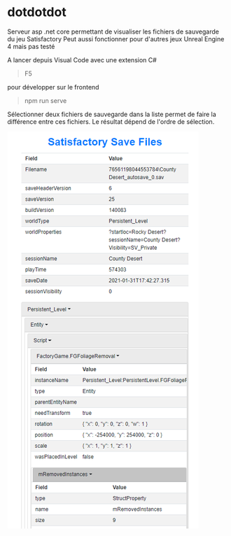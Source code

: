 # dotdotdot
Serveur asp .net core permettant de visualiser les fichiers de sauvegarde du jeu Satisfactory
Peut aussi fonctionner pour d'autres jeux Unreal Engine 4 mais pas testé

A lancer depuis Visual Code avec une extension C#
> F5

pour développer sur le frontend
> npm run serve

Sélectionner deux fichiers de sauvegarde dans la liste permet de faire la différence entre ces fichiers. Le résultat dépend de l'ordre de sélection.

![Capture](https://github.com/Dethcount/dotdotdot/blob/master/Capture.PNG?raw=true)